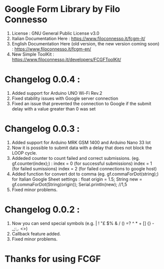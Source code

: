 # Google Form Library by Filo Connesso
1. License : GNU General Public License v3.0
2. Italian Documentation Here : https://www.filoconnesso.it/fcgm-it/
3. English Documentation Here (old version, the new version coming soon) : https://www.filoconnesso.it/fcgm-en/
4. New Simple ToolKit : https://www.filoconnesso.it/developers/FCGFToolKit/
# Changelog 0.0.4 : 
1. Added support for Arduino UNO Wi-Fi Rev.2
2. Fixed stability issues with Google server connection
3. Fixed an issue that prevented the connection to Google if the submit delay with a value greater than 0 was set
# Changelog 0.0.3 : 
1. Added support for Arduino MRK GSM 1400 and Arduino Nano 33 Iot
2. Now it is possible to submit data with a delay that does not block the LOOP cycle.  
3. Addeded counter to count failed and correct submissions. (eg. gf.counter(index);) :
index = 0 (for successful submissions)
index = 1 (for failed sumissions)
index = 2 (for failed connections to google host)
4. Added function for convert dot to comma (eg. gf.commaForDot(string);) for Italian Google Sheet settings :
float origin = 1.5; 
String new = gf.commaForDot(String(origin));
Serial.println(new); //1,5
5. Fixed minor problems.
# Changelog 0.0.2 : 
1. Now you can send special symbols (e.g. | \! "£ $% & / () =? ^ * + [] {} -_;:,. <>)
2. Callback feature added.
3. Fixed minor problems.
# Thanks for using FCGF
